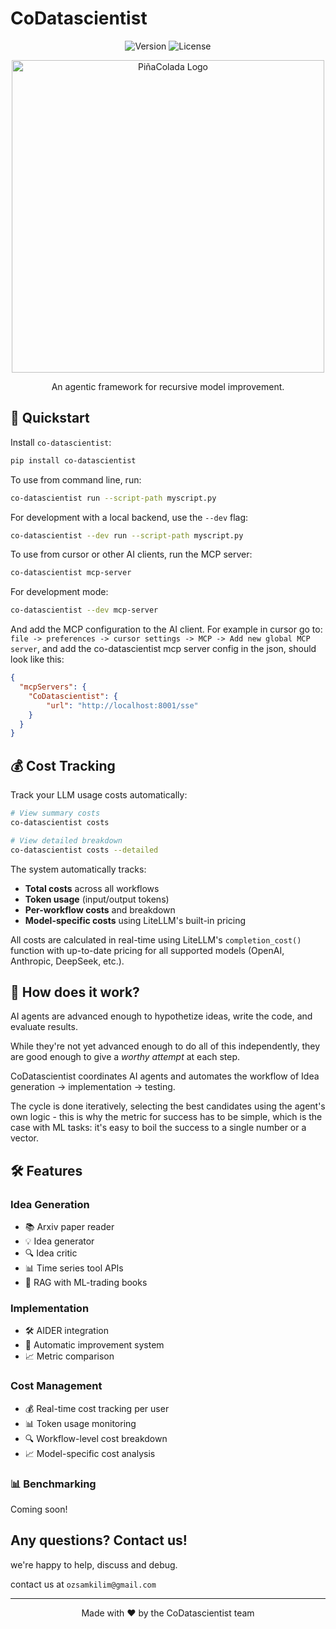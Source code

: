 # CoDatascientist

<div align="center">

![Version](https://img.shields.io/badge/version-1.0.0-blue.svg)
![License](https://img.shields.io/badge/license-MIT-green.svg)

<div align="center">
  <img src="figures/logo2.png" alt="PiñaColada Logo" width="500"/>
</div>

An agentic framework for recursive model improvement.

</div>

## 🚀 Quickstart
Install `co-datascientist`:

```bash
pip install co-datascientist
```

To use from command line, run:
```bash
co-datascientist run --script-path myscript.py
```

For development with a local backend, use the `--dev` flag:
```bash
co-datascientist --dev run --script-path myscript.py
```

To use from cursor or other AI clients, run the MCP server:
```bash
co-datascientist mcp-server
```

For development mode:
```bash
co-datascientist --dev mcp-server
```

And add the MCP configuration to the AI client. For example in cursor go to:
`file -> preferences -> cursor settings -> MCP -> Add new global MCP server`,
and add the co-datascientist mcp server config in the json, should look like this:
```json
{
  "mcpServers": {
    "CoDatascientist": {
        "url": "http://localhost:8001/sse"
    }
  }
}
```

## 💰 Cost Tracking
Track your LLM usage costs automatically:

```bash
# View summary costs
co-datascientist costs

# View detailed breakdown
co-datascientist costs --detailed
```

The system automatically tracks:
- **Total costs** across all workflows
- **Token usage** (input/output tokens)
- **Per-workflow costs** and breakdown
- **Model-specific costs** using LiteLLM's built-in pricing

All costs are calculated in real-time using LiteLLM's `completion_cost()` function with up-to-date pricing for all supported models (OpenAI, Anthropic, DeepSeek, etc.).

## 🧠 How does it work?
AI agents are advanced enough to hypothetize ideas, write the code, and evaluate results. 

While they're not yet advanced enough to do all of this independently, they are good enough to give a *worthy attempt* at each step.

CoDatascientist coordinates AI agents and automates the workflow of
Idea generation → implementation → testing.

The cycle is done iteratively, selecting the best candidates using the agent's own logic - this is why the metric for success has to be simple, which is the case with ML tasks: it's easy to boil the success to a single number or a vector.

## 🛠️ Features

### Idea Generation
- 📚 Arxiv paper reader
- 💡 Idea generator
- 🔍 Idea critic
- 📊 Time series tool APIs
- 📖 RAG with ML-trading books

### Implementation
- 🛠️ AIDER integration
- 🔄 Automatic improvement system
- 📈 Metric comparison

### Cost Management
- 💰 Real-time cost tracking per user
- 📊 Token usage monitoring
- 🔍 Workflow-level cost breakdown
- 📈 Model-specific cost analysis

### 📊 Benchmarking
Coming soon!

## Any questions? Contact us!
we're happy to help, discuss and debug.

contact us at `ozsamkilim@gmail.com`

---
<div align="center">
Made with ❤️ by the CoDatascientist team
</div>